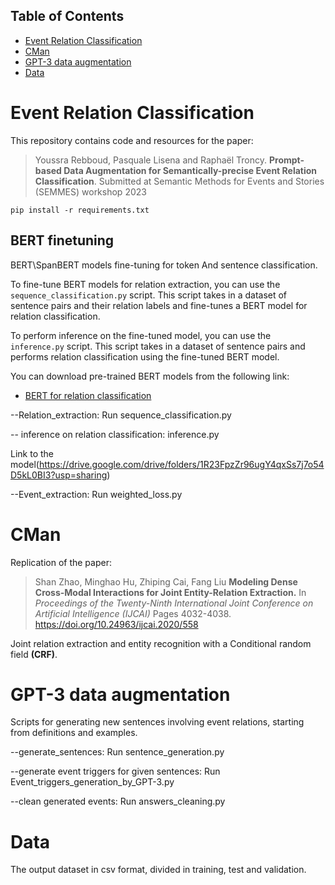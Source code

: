 <!-- Table of Contents -->
## Table of Contents

- [Event Relation Classification](#event-relation-classification)
- [CMan](#cman)
- [GPT-3 data augmentation](#gpt-3-data-augmentation)
- [Data](#data)


<!-- Event Relation Classification -->
# Event Relation Classification

This repository contains code and resources for the paper:

> Youssra Rebboud, Pasquale Lisena and Raphaël Troncy.
> **Prompt-based Data Augmentation for
Semantically-precise Event Relation Classification**.
> Submitted at Semantic Methods for Events and Stories (SEMMES) workshop 2023



    pip install -r requirements.txt


## BERT finetuning 
BERT\SpanBERT models fine-tuning for token And sentence classification.
 
<p>To fine-tune BERT models for relation extraction, you can use the <code>sequence_classification.py</code> script. This script takes in a dataset of sentence pairs and their relation labels and fine-tunes a BERT model for relation classification.</p>

<p>To perform inference on the fine-tuned model, you can use the <code>inference.py</code> script. This script takes in a dataset of sentence pairs and performs relation classification using the fine-tuned BERT model.</p>

<p>You can download pre-trained BERT models from the following link:</p>

<ul>
	<li><a href="https://drive.google.com/drive/folders/1R23FpzZr96ugY4qxSs7j7o54D5kL0BI3?usp=sharing">BERT for relation classification</a></li>
</ul>

--Relation_extraction: Run sequence_classification.py 

-- inference on relation classification: inference.py 


Link to the model(https://drive.google.com/drive/folders/1R23FpzZr96ugY4qxSs7j7o54D5kL0BI3?usp=sharing)

--Event_extraction: Run weighted_loss.py


# CMan

Replication of the paper:
> Shan Zhao, Minghao Hu, Zhiping Cai, Fang Liu
> **Modeling Dense Cross-Modal Interactions for Joint Entity-Relation Extraction.**
> In *Proceedings of the Twenty-Ninth International Joint Conference on Artificial Intelligence (IJCAI)*
> Pages 4032-4038. https://doi.org/10.24963/ijcai.2020/558

Joint relation extraction and entity recognition with a Conditional random field **(CRF)**.

# GPT-3 data augmentation

Scripts for generating new sentences involving event relations, starting from definitions and examples.

 --generate_sentences: Run sentence_generation.py
 
 --generate event triggers for given sentences: Run Event_triggers_generation_by_GPT-3.py
 
 --clean generated events: Run answers_cleaning.py

# Data

The output dataset in csv format, divided in training, test and validation.
